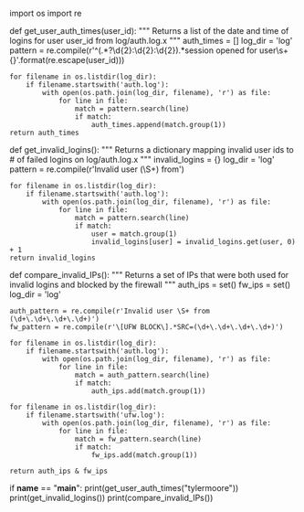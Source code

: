 import os
import re

def get_user_auth_times(user_id):
    """
    Returns a list of the date and time of logins for user user_id from log/auth.log.x
    """
    auth_times = []
    log_dir = 'log'
    pattern = re.compile(r'^(.*?\d{2}:\d{2}:\d{2}).*session opened for user\s+{}'.format(re.escape(user_id)))

    for filename in os.listdir(log_dir):
        if filename.startswith('auth.log'):
            with open(os.path.join(log_dir, filename), 'r') as file:
                for line in file:
                    match = pattern.search(line)
                    if match:
                        auth_times.append(match.group(1))
    return auth_times

def get_invalid_logins():
    """
    Returns a dictionary mapping invalid user ids to # of failed logins on log/auth.log.x
    """
    invalid_logins = {}
    log_dir = 'log'
    pattern = re.compile(r'Invalid user (\S+) from')

    for filename in os.listdir(log_dir):
        if filename.startswith('auth.log'):
            with open(os.path.join(log_dir, filename), 'r') as file:
                for line in file:
                    match = pattern.search(line)
                    if match:
                        user = match.group(1)
                        invalid_logins[user] = invalid_logins.get(user, 0) + 1
    return invalid_logins

def compare_invalid_IPs():
    """
    Returns a set of IPs that were both used for invalid logins and blocked by the firewall
    """
    auth_ips = set()
    fw_ips = set()
    log_dir = 'log'

    auth_pattern = re.compile(r'Invalid user \S+ from (\d+\.\d+\.\d+\.\d+)')
    fw_pattern = re.compile(r'\[UFW BLOCK\].*SRC=(\d+\.\d+\.\d+\.\d+)')

    for filename in os.listdir(log_dir):
        if filename.startswith('auth.log'):
            with open(os.path.join(log_dir, filename), 'r') as file:
                for line in file:
                    match = auth_pattern.search(line)
                    if match:
                        auth_ips.add(match.group(1))

    for filename in os.listdir(log_dir):
        if filename.startswith('ufw.log'):
            with open(os.path.join(log_dir, filename), 'r') as file:
                for line in file:
                    match = fw_pattern.search(line)
                    if match:
                        fw_ips.add(match.group(1))

    return auth_ips & fw_ips

if __name__ == "__main__":
    print(get_user_auth_times("tylermoore"))
    print(get_invalid_logins())
    print(compare_invalid_IPs())
